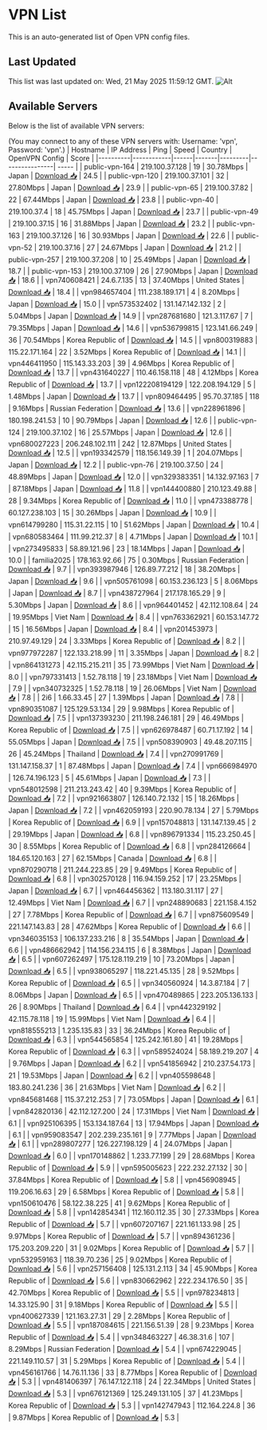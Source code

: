 # VPN List

This is an auto-generated list of Open VPN config files.

## Last Updated

This list was last updated on: Wed, 21 May 2025 11:59:12 GMT.
![Alt](https://repobeats.axiom.co/api/embed/186b98318ef1479477931607c1ad7d823f12451f.svg "Repobeats analytics image")

## Available Servers

Below is the list of available VPN servers:

(You may connect to any of these VPN servers with: Username: 'vpn', Password: 'vpn'.)
| Hostname | IP Address | Ping | Speed | Country | OpenVPN Config | Score |
|----------|------------|------|-------|---------|----------------| ----- |
| public-vpn-164 | 219.100.37.128 | 19 | 30.78Mbps | Japan | [Download 📥](./configs/server_0_JP.ovpn) | 24.5 |
| public-vpn-120 | 219.100.37.101 | 32 | 27.80Mbps | Japan | [Download 📥](./configs/server_1_JP.ovpn) | 23.9 |
| public-vpn-65 | 219.100.37.82 | 22 | 67.44Mbps | Japan | [Download 📥](./configs/server_2_JP.ovpn) | 23.8 |
| public-vpn-40 | 219.100.37.4 | 18 | 45.75Mbps | Japan | [Download 📥](./configs/server_3_JP.ovpn) | 23.7 |
| public-vpn-49 | 219.100.37.15 | 16 | 31.88Mbps | Japan | [Download 📥](./configs/server_4_JP.ovpn) | 23.2 |
| public-vpn-163 | 219.100.37.126 | 16 | 30.93Mbps | Japan | [Download 📥](./configs/server_5_JP.ovpn) | 22.6 |
| public-vpn-52 | 219.100.37.16 | 27 | 24.67Mbps | Japan | [Download 📥](./configs/server_6_JP.ovpn) | 21.2 |
| public-vpn-257 | 219.100.37.208 | 10 | 25.49Mbps | Japan | [Download 📥](./configs/server_7_JP.ovpn) | 18.7 |
| public-vpn-153 | 219.100.37.109 | 26 | 27.90Mbps | Japan | [Download 📥](./configs/server_8_JP.ovpn) | 18.6 |
| vpn740608421 | 24.6.7.135 | 13 | 37.40Mbps | United States | [Download 📥](./configs/server_9_US.ovpn) | 18.4 |
| vpn984657404 | 111.238.189.171 | 4 | 8.20Mbps | Japan | [Download 📥](./configs/server_10_JP.ovpn) | 15.0 |
| vpn573532402 | 131.147.142.132 | 2 | 5.04Mbps | Japan | [Download 📥](./configs/server_11_JP.ovpn) | 14.9 |
| vpn287681680 | 121.3.117.67 | 7 | 79.35Mbps | Japan | [Download 📥](./configs/server_12_JP.ovpn) | 14.6 |
| vpn536799815 | 123.141.66.249 | 36 | 70.54Mbps | Korea Republic of | [Download 📥](./configs/server_13_KR.ovpn) | 14.5 |
| vpn800319883 | 115.22.171.164 | 22 | 3.52Mbps | Korea Republic of | [Download 📥](./configs/server_14_KR.ovpn) | 14.1 |
| vpn446411950 | 115.143.33.203 | 39 | 4.96Mbps | Korea Republic of | [Download 📥](./configs/server_15_KR.ovpn) | 13.7 |
| vpn431640227 | 110.46.158.118 | 48 | 4.12Mbps | Korea Republic of | [Download 📥](./configs/server_16_KR.ovpn) | 13.7 |
| vpn122208194129 | 122.208.194.129 | 5 | 1.48Mbps | Japan | [Download 📥](./configs/server_17_JP.ovpn) | 13.7 |
| vpn809464495 | 95.70.37.185 | 118 | 9.16Mbps | Russian Federation | [Download 📥](./configs/server_18_RU.ovpn) | 13.6 |
| vpn228961896 | 180.198.241.53 | 10 | 90.79Mbps | Japan | [Download 📥](./configs/server_19_JP.ovpn) | 12.6 |
| public-vpn-124 | 219.100.37.102 | 16 | 25.57Mbps | Japan | [Download 📥](./configs/server_20_JP.ovpn) | 12.6 |
| vpn680027223 | 206.248.102.111 | 242 | 12.87Mbps | United States | [Download 📥](./configs/server_21_US.ovpn) | 12.5 |
| vpn193342579 | 118.156.149.39 | 1 | 204.07Mbps | Japan | [Download 📥](./configs/server_22_JP.ovpn) | 12.2 |
| public-vpn-76 | 219.100.37.50 | 24 | 48.89Mbps | Japan | [Download 📥](./configs/server_23_JP.ovpn) | 12.0 |
| vpn329383351 | 14.132.97.163 | 7 | 87.18Mbps | Japan | [Download 📥](./configs/server_24_JP.ovpn) | 11.8 |
| vpn144400880 | 210.123.49.88 | 28 | 9.34Mbps | Korea Republic of | [Download 📥](./configs/server_25_KR.ovpn) | 11.0 |
| vpn473388778 | 60.127.238.103 | 15 | 30.26Mbps | Japan | [Download 📥](./configs/server_26_JP.ovpn) | 10.9 |
| vpn614799280 | 115.31.22.115 | 10 | 51.62Mbps | Japan | [Download 📥](./configs/server_27_JP.ovpn) | 10.4 |
| vpn680583464 | 111.99.212.37 | 8 | 4.71Mbps | Japan | [Download 📥](./configs/server_28_JP.ovpn) | 10.1 |
| vpn273495833 | 58.89.121.96 | 23 | 18.14Mbps | Japan | [Download 📥](./configs/server_29_JP.ovpn) | 10.0 |
| familia2025 | 178.163.92.66 | 75 | 0.30Mbps | Russian Federation | [Download 📥](./configs/server_30_RU.ovpn) | 9.7 |
| vpn393987946 | 126.89.77.212 | 18 | 38.20Mbps | Japan | [Download 📥](./configs/server_31_JP.ovpn) | 9.6 |
| vpn505761098 | 60.153.236.123 | 5 | 8.06Mbps | Japan | [Download 📥](./configs/server_32_JP.ovpn) | 8.7 |
| vpn438727964 | 217.178.165.29 | 9 | 5.30Mbps | Japan | [Download 📥](./configs/server_33_JP.ovpn) | 8.6 |
| vpn964401452 | 42.112.108.64 | 24 | 19.95Mbps | Viet Nam | [Download 📥](./configs/server_34_VN.ovpn) | 8.4 |
| vpn763362921 | 60.153.147.72 | 15 | 16.56Mbps | Japan | [Download 📥](./configs/server_35_JP.ovpn) | 8.4 |
| vpn201453973 | 210.97.49.129 | 24 | 3.33Mbps | Korea Republic of | [Download 📥](./configs/server_36_KR.ovpn) | 8.2 |
| vpn977972287 | 122.133.218.99 | 11 | 3.35Mbps | Japan | [Download 📥](./configs/server_37_JP.ovpn) | 8.2 |
| vpn864131273 | 42.115.215.211 | 35 | 73.99Mbps | Viet Nam | [Download 📥](./configs/server_38_VN.ovpn) | 8.0 |
| vpn797331413 | 1.52.78.118 | 19 | 23.18Mbps | Viet Nam | [Download 📥](./configs/server_39_VN.ovpn) | 7.9 |
| vpn340732325 | 1.52.78.118 | 19 | 26.06Mbps | Viet Nam | [Download 📥](./configs/server_40_VN.ovpn) | 7.8 |
| 2i6 | 1.66.33.45 | 27 | 1.39Mbps | Japan | [Download 📥](./configs/server_41_JP.ovpn) | 7.8 |
| vpn890351087 | 125.129.53.134 | 29 | 9.98Mbps | Korea Republic of | [Download 📥](./configs/server_42_KR.ovpn) | 7.5 |
| vpn137393230 | 211.198.246.181 | 29 | 46.49Mbps | Korea Republic of | [Download 📥](./configs/server_43_KR.ovpn) | 7.5 |
| vpn626978487 | 60.71.17.192 | 14 | 55.05Mbps | Japan | [Download 📥](./configs/server_44_JP.ovpn) | 7.5 |
| vpn508390903 | 49.48.207.115 | 26 | 45.24Mbps | Thailand | [Download 📥](./configs/server_45_TH.ovpn) | 7.4 |
| vpn270991769 | 131.147.158.37 | 1 | 87.48Mbps | Japan | [Download 📥](./configs/server_46_JP.ovpn) | 7.4 |
| vpn666984970 | 126.74.196.123 | 5 | 45.61Mbps | Japan | [Download 📥](./configs/server_47_JP.ovpn) | 7.3 |
| vpn548012598 | 211.213.243.42 | 40 | 9.39Mbps | Korea Republic of | [Download 📥](./configs/server_48_KR.ovpn) | 7.2 |
| vpn921663807 | 126.140.72.132 | 15 | 18.26Mbps | Japan | [Download 📥](./configs/server_49_JP.ovpn) | 7.2 |
| vpn462059193 | 220.90.78.134 | 27 | 5.79Mbps | Korea Republic of | [Download 📥](./configs/server_50_KR.ovpn) | 6.9 |
| vpn157048813 | 131.147.139.45 | 2 | 29.19Mbps | Japan | [Download 📥](./configs/server_51_JP.ovpn) | 6.8 |
| vpn896791334 | 115.23.250.45 | 30 | 8.55Mbps | Korea Republic of | [Download 📥](./configs/server_52_KR.ovpn) | 6.8 |
| vpn284126664 | 184.65.120.163 | 27 | 62.15Mbps | Canada | [Download 📥](./configs/server_53_CA.ovpn) | 6.8 |
| vpn870290718 | 211.244.223.85 | 29 | 9.49Mbps | Korea Republic of | [Download 📥](./configs/server_54_KR.ovpn) | 6.8 |
| vpn302570128 | 116.94.159.252 | 17 | 23.25Mbps | Japan | [Download 📥](./configs/server_55_JP.ovpn) | 6.7 |
| vpn464456362 | 113.180.31.117 | 27 | 12.49Mbps | Viet Nam | [Download 📥](./configs/server_56_VN.ovpn) | 6.7 |
| vpn248890683 | 221.158.4.152 | 27 | 7.78Mbps | Korea Republic of | [Download 📥](./configs/server_57_KR.ovpn) | 6.7 |
| vpn875609549 | 221.147.143.83 | 28 | 47.62Mbps | Korea Republic of | [Download 📥](./configs/server_58_KR.ovpn) | 6.6 |
| vpn346035153 | 106.137.233.216 | 8 | 35.54Mbps | Japan | [Download 📥](./configs/server_59_JP.ovpn) | 6.6 |
| vpn486662942 | 114.156.234.115 | 6 | 8.38Mbps | Japan | [Download 📥](./configs/server_60_JP.ovpn) | 6.5 |
| vpn607262497 | 175.128.119.219 | 10 | 73.20Mbps | Japan | [Download 📥](./configs/server_61_JP.ovpn) | 6.5 |
| vpn938065297 | 118.221.45.135 | 28 | 9.52Mbps | Korea Republic of | [Download 📥](./configs/server_62_KR.ovpn) | 6.5 |
| vpn340560924 | 14.3.87.184 | 7 | 8.06Mbps | Japan | [Download 📥](./configs/server_63_JP.ovpn) | 6.5 |
| vpn470489865 | 223.205.136.133 | 26 | 8.90Mbps | Thailand | [Download 📥](./configs/server_64_TH.ovpn) | 6.4 |
| vpn442329192 | 42.115.78.118 | 19 | 15.99Mbps | Viet Nam | [Download 📥](./configs/server_65_VN.ovpn) | 6.4 |
| vpn818555213 | 1.235.135.83 | 33 | 36.24Mbps | Korea Republic of | [Download 📥](./configs/server_66_KR.ovpn) | 6.3 |
| vpn544565854 | 125.242.161.80 | 41 | 19.28Mbps | Korea Republic of | [Download 📥](./configs/server_67_KR.ovpn) | 6.3 |
| vpn589524024 | 58.189.219.207 | 4 | 9.76Mbps | Japan | [Download 📥](./configs/server_68_JP.ovpn) | 6.2 |
| vpn541856942 | 210.237.54.173 | 21 | 19.53Mbps | Japan | [Download 📥](./configs/server_69_JP.ovpn) | 6.2 |
| vpn405598648 | 183.80.241.236 | 36 | 21.63Mbps | Viet Nam | [Download 📥](./configs/server_70_VN.ovpn) | 6.2 |
| vpn845681468 | 115.37.212.253 | 7 | 73.05Mbps | Japan | [Download 📥](./configs/server_71_JP.ovpn) | 6.1 |
| vpn842820136 | 42.112.127.200 | 24 | 17.31Mbps | Viet Nam | [Download 📥](./configs/server_72_VN.ovpn) | 6.1 |
| vpn925106395 | 153.134.187.64 | 13 | 17.94Mbps | Japan | [Download 📥](./configs/server_73_JP.ovpn) | 6.1 |
| vpn959083547 | 202.239.235.161 | 9 | 7.77Mbps | Japan | [Download 📥](./configs/server_74_JP.ovpn) | 6.1 |
| vpn289807277 | 126.227.198.129 | 4 | 24.07Mbps | Japan | [Download 📥](./configs/server_75_JP.ovpn) | 6.0 |
| vpn170148862 | 1.233.77.199 | 29 | 28.68Mbps | Korea Republic of | [Download 📥](./configs/server_76_KR.ovpn) | 5.9 |
| vpn595005623 | 222.232.27.132 | 30 | 37.84Mbps | Korea Republic of | [Download 📥](./configs/server_77_KR.ovpn) | 5.8 |
| vpn456908945 | 119.206.16.63 | 29 | 6.58Mbps | Korea Republic of | [Download 📥](./configs/server_78_KR.ovpn) | 5.8 |
| vpn150610476 | 58.122.38.225 | 41 | 9.62Mbps | Korea Republic of | [Download 📥](./configs/server_79_KR.ovpn) | 5.8 |
| vpn142854341 | 112.160.112.35 | 30 | 27.33Mbps | Korea Republic of | [Download 📥](./configs/server_80_KR.ovpn) | 5.7 |
| vpn607207167 | 221.161.133.98 | 25 | 9.97Mbps | Korea Republic of | [Download 📥](./configs/server_81_KR.ovpn) | 5.7 |
| vpn894361236 | 175.203.209.220 | 31 | 9.02Mbps | Korea Republic of | [Download 📥](./configs/server_82_KR.ovpn) | 5.7 |
| vpn532959163 | 118.39.70.236 | 25 | 9.02Mbps | Korea Republic of | [Download 📥](./configs/server_83_KR.ovpn) | 5.6 |
| vpn257156408 | 125.131.2.113 | 34 | 45.90Mbps | Korea Republic of | [Download 📥](./configs/server_84_KR.ovpn) | 5.6 |
| vpn830662962 | 222.234.176.50 | 35 | 42.70Mbps | Korea Republic of | [Download 📥](./configs/server_85_KR.ovpn) | 5.5 |
| vpn978234813 | 14.33.125.90 | 31 | 9.18Mbps | Korea Republic of | [Download 📥](./configs/server_86_KR.ovpn) | 5.5 |
| vpn400627339 | 121.163.27.31 | 29 | 2.28Mbps | Korea Republic of | [Download 📥](./configs/server_87_KR.ovpn) | 5.5 |
| vpn187084615 | 221.156.51.39 | 28 | 9.23Mbps | Korea Republic of | [Download 📥](./configs/server_88_KR.ovpn) | 5.4 |
| vpn348463227 | 46.38.31.6 | 107 | 8.29Mbps | Russian Federation | [Download 📥](./configs/server_89_RU.ovpn) | 5.4 |
| vpn674229045 | 221.149.110.57 | 31 | 5.29Mbps | Korea Republic of | [Download 📥](./configs/server_90_KR.ovpn) | 5.4 |
| vpn456161766 | 14.76.11.136 | 33 | 8.77Mbps | Korea Republic of | [Download 📥](./configs/server_91_KR.ovpn) | 5.3 |
| vpn481406397 | 76.147.122.118 | 24 | 22.34Mbps | United States | [Download 📥](./configs/server_92_US.ovpn) | 5.3 |
| vpn676121369 | 125.249.131.105 | 37 | 41.23Mbps | Korea Republic of | [Download 📥](./configs/server_93_KR.ovpn) | 5.3 |
| vpn142747943 | 112.164.224.8 | 36 | 9.87Mbps | Korea Republic of | [Download 📥](./configs/server_94_KR.ovpn) | 5.3 |
